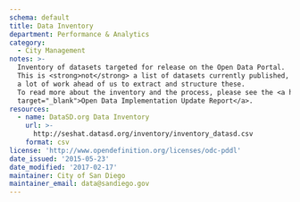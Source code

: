 ```yaml
---
schema: default
title: Data Inventory
department: Performance & Analytics
category:
  - City Management
notes: >-
  Inventory of datasets targeted for release on the Open Data Portal.
  This is <strong>not</strong> a list of datasets currently published, and we still have
  a lot of work ahead of us to extract and structure these.
  To read more about the inventory and the process, please see the <a href="https://datasd.gitbooks.io/open-data-implementation-update-2016/content/main/prioritization.html"
  target="_blank">Open Data Implementation Update Report</a>.
resources:
  - name: DataSD.org Data Inventory
    url: >-
      http://seshat.datasd.org/inventory/inventory_datasd.csv
    format: csv
license: 'http://www.opendefinition.org/licenses/odc-pddl'
date_issued: '2015-05-23'
date_modified: '2017-02-17'
maintainer: City of San Diego
maintainer_email: data@sandiego.gov
---
```

